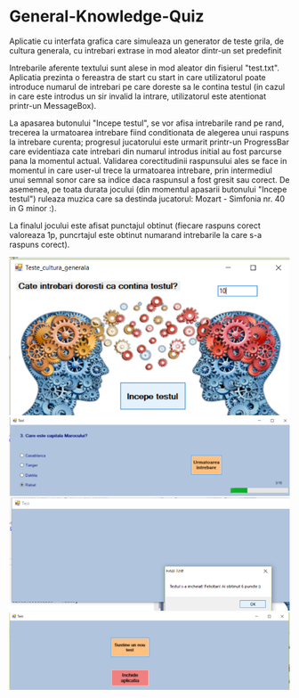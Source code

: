 # General-Knowledge-Quiz
Aplicatie cu interfata grafica care simuleaza un generator de teste grila, de cultura generala, cu intrebari extrase in mod aleator dintr-un set predefinit

Intrebarile aferente textului sunt alese in mod aleator din fisierul "test.txt".
Aplicatia prezinta o fereastra de start cu start in care utilizatorul poate introduce numarul de intrebari pe care doreste sa le contina testul
(in cazul in care este introdus un sir invalid la intrare, utilizatorul este atentionat printr-un MessageBox).

La apasarea butonului "Incepe testul", se vor afisa intrebarile rand pe rand, trecerea la urmatoarea intrebare fiind conditionata de alegerea unui raspuns la intrebare curenta; progresul jucatorului este urmarit printr-un ProgressBar care evidentiaza cate intrebari din numarul introdus initial au fost parcurse pana la momentul actual. Validarea corectitudinii raspunsului ales se face in momentul in care user-ul trece la urmatoarea intrebare, prin intermediul unui semnal sonor care sa indice daca raspunsul a fost gresit sau corect. De asemenea, pe toata durata jocului (din momentul apasarii butonului "Incepe testul") ruleaza muzica care sa destinda jucatorul: Mozart - Simfonia nr. 40 in G minor :).

La finalul jocului este afisat punctajul obtinut (fiecare raspuns corect valoreaza 1p, puncrtajul este obtinut numarand intrebarile la care s-a raspuns corect).

![alt-text](https://github.com/andreea-h/General-Knowledge-Quiz/blob/master/fereastra_start.png)
![alt-text](https://github.com/andreea-h/General-Knowledge-Quiz/blob/master/fereastra_test.png)
![alt-text](https://github.com/andreea-h/General-Knowledge-Quiz/blob/master/final_joc.png)
![alt-text](https://github.com/andreea-h/General-Knowledge-Quiz/blob/master/final_joc_2.png)
